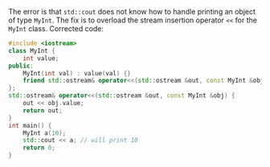 The error is that `std::cout` does not know how to handle printing an object of type `MyInt`. The fix is to overload the stream insertion operator `<<` for the `MyInt` class. Corrected code:

```cpp
#include <iostream>
class MyInt {
    int value;
public:
    MyInt(int val) : value(val) {}
    friend std::ostream& operator<<(std::ostream &out, const MyInt &obj);
};
std::ostream& operator<<(std::ostream &out, const MyInt &obj) {
    out << obj.value;
    return out;
}
int main() {
    MyInt a(10);
    std::cout << a; // will print 10
    return 0;
}
```
